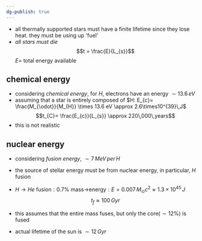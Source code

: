 ```yaml
---
dg-publish: true
---
```


- all thermally supported stars must have a finite lifetime since they lose heat. they must be using up 'fuel'
- *all stars must die*
$$t = \frac{E}{L_{s}}$$
	$E=$ total energy available
## chemical energy
- considering *chemical energy*, for $H$, electrons have an energy $\sim 13.6\,eV$
- assuming that a star is entirely composed of $H: E_{c}= \frac{M_{\odot}}{M_{H}} \times 13.6 eV \approx 2.6\times10^{39}\,J$
$$t_{C}= \frac{E_{c}}{L_{s}} \approx 220\,000\,years$$
- this is not realistic
## nuclear energy
- considering *fusion energy*, $\sim 7\,MeV\,per\,H$
- the source of stellar energy must be from nuclear energy, in particular, $H$ fusion

- $H\to He$ fusion${} :0.7\%$ mass$\to$energy$:E= 0.007\,M_{\odot}c^{2}\approx 1.3\times10^{45}\,J$
$$t_{f} \approx 100\,Gyr$$
- this assumes that the entire mass fuses, but only the core$(\sim12\%)$ is fused
- actual lifetime of the sun is $\sim12\,Gyr$

